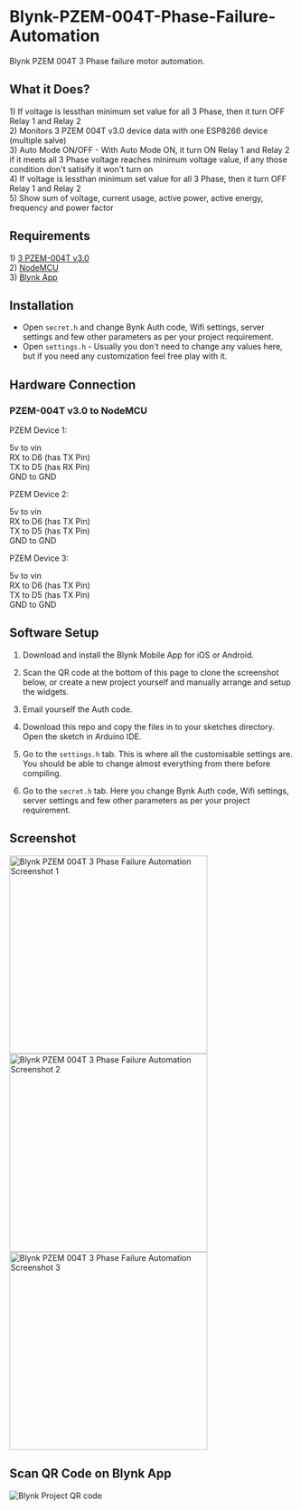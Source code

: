 # Blynk-PZEM-004T-Phase-Failure-Automation
Blynk PZEM 004T 3 Phase failure motor automation.  

<h2>What it Does?</h2>
1) If voltage is lessthan minimum set value for all 3 Phase, then it turn OFF Relay 1 and Relay 2</br> 
2) Monitors 3 PZEM 004T v3.0 device data with one ESP8266 device (multiple salve)</br> 
3) Auto Mode ON/OFF - With Auto Mode ON, it turn ON Relay 1 and Relay 2 if it meets all 3 Phase voltage reaches minimum voltage value, if any those condition don't satisify it won't turn on</br> 
4) If voltage is lessthan minimum set value for all 3 Phase, then it turn OFF Relay 1 and Relay 2</br>
5) Show sum of voltage, current usage, active power, active energy, frequency and power factor</br>

<h2>Requirements</h2>
1) <a href ="http://s.click.aliexpress.com/e/ElytDjIu">3 PZEM-004T v3.0</a></br> 
2) <a href="http://s.click.aliexpress.com/e/nlefJ4PI">NodeMCU</a></br> 
3) <a href="https://play.google.com/store/apps/details?id=cc.blynk">Blynk App</a></br> 

<h2>Installation</h2>
<ul>
<li>Open <code>secret.h</code> and change Bynk Auth code, Wifi settings, server settings and few other parameters as per your project requirement. </li>
<li>Open <code>settings.h</code> - Usually you don't need to change any values here, but if you need any customization feel free play with it.</li>
</ul>

<h2>Hardware Connection</h2>

<h3><b>PZEM-004T v3.0</b> to <b>NodeMCU</b></h3>

PZEM Device 1:</br> 

5v to vin</br> 
RX to D6 (has TX Pin)</br> 
TX to D5 (has RX Pin)</br> 
GND to GND</br> 

PZEM Device 2:</br> 

5v to vin</br> 
RX to D6 (has TX Pin)</br> 
TX to D5 (has TX Pin)</br> 
GND to GND</br> 

PZEM Device 3:</br> 

5v to vin</br> 
RX to D6 (has TX Pin)</br> 
TX to D5 (has TX Pin)</br> 
GND to GND</br> 

<h2>Software Setup</h2>

1) Download and install the Blynk Mobile App for iOS or Android.</br> 

2) Scan the QR code at the bottom of this page to clone the screenshot below, or create a new project yourself and manually arrange and setup the widgets.</br> 

3) Email yourself the Auth code.</br> 

4) Download this repo and copy the files in to your sketches directory. Open the sketch in Arduino IDE.</br> 

5) Go to the <code>settings.h</code> tab. This is where all the customisable settings are. You should be able to change almost everything from there before compiling.</br> 

6) Go to the <code>secret.h</code> tab. Here you change Bynk Auth code, Wifi settings, server settings and few other parameters as per your project requirement.

<h2>Screenshot</h2>
<img src="/images/pzem-004t-3-phase-failure-automation-screenshot-1.png" alt="Blynk PZEM 004T 3 Phase Failure Automation Screenshot 1" title="Blynk PZEM 004T 3 Phase Failure Automation Screenshot 1" width="350" height="" style="max-width:100%;">

<img src="/images/pzem-004t-3-phase-failure-automation-screenshot-2.png" alt="Blynk PZEM 004T 3 Phase Failure Automation Screenshot 2" title="Blynk PZEM 004T 3 Phase Failure Automation Screenshot 2" width="350" height="" style="max-width:100%;">

<img src="/images/pzem-004t-3-phase-failure-automation-screenshot-3.png" alt="Blynk PZEM 004T 3 Phase Failure Automation Screenshot 3" title="Blynk PZEM 004T 3 Phase Failure Automation Screenshot 3" width="350" height="" style="max-width:100%;">

<h2>Scan QR Code on Blynk App</h2>

<img src="/images/blynk-qr-code.png" alt="Blynk Project QR code" title="Blynk Project QR code" style="max-width:100%;"></a>

